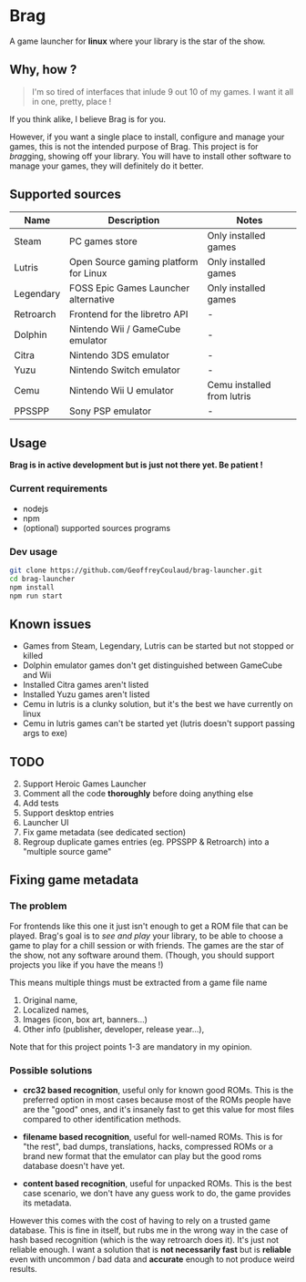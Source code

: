 # Brag
A game launcher for **linux** where your library is the star of the show.

## Why, how ?
> I'm so tired of interfaces that inlude 9 out 10 of my games. I want it all in one, pretty, place ! 

If you think alike, I believe Brag is for you. 

However, if you want a single place to install, configure and manage your games, this is not the intended purpose of Brag. This project is for *brag*ging, showing off your library. You will have to install other software to manage your games, they will definitely do it better.

## Supported sources
Name | Description | Notes
---- | ----------- | -----
Steam     | PC games store                                       | Only installed games
Lutris    | Open Source gaming platform for Linux                | Only installed games
Legendary | FOSS Epic Games Launcher alternative | Only installed games
Retroarch | Frontend for the libretro API                        | -
Dolphin   | Nintendo Wii / GameCube emulator                     | -
Citra     | Nintendo 3DS emulator                                | -
Yuzu      | Nintendo Switch emulator                             | -
Cemu      | Nintendo Wii U emulator                              | Cemu installed from lutris
PPSSPP    | Sony PSP emulator                                    | -

## Usage
**Brag is in active development but is just not there yet. Be patient !**

### Current requirements
* nodejs
* npm
* (optional) supported sources programs

### Dev usage
```sh
git clone https://github.com/GeoffreyCoulaud/brag-launcher.git
cd brag-launcher
npm install
npm run start
```

## Known issues
* Games from Steam, Legendary, Lutris can be started but not stopped or killed
* Dolphin emulator games don't get distinguished between GameCube and Wii
* Installed Citra games aren't listed
* Installed Yuzu games aren't listed
* Cemu in lutris is a clunky solution, but it's the best we have currently on linux
* Cemu in lutris games can't be started yet (lutris doesn't support passing args to exe)

## TODO
2. Support Heroic Games Launcher
3. Comment all the code **thoroughly** before doing anything else
4. Add tests 
5. Support desktop entries
6. Launcher UI
7. Fix game metadata (see dedicated section)
8. Regroup duplicate games entries (eg. PPSSPP & Retroarch) into a "multiple source game"

## Fixing game metadata
### The problem
For frontends like this one it just isn't enough to get a ROM file that can be played. Brag's goal is to *see and play* your library, to be able to choose a game to play for a chill session or with friends. The games are the star of the show, not any software around them. (Though, you should support projects you like if you have the means !)

This means multiple things must be extracted from a game file name
1. Original name,
2. Localized names,
3. Images (icon, box art, banners...)
4. Other info (publisher, developer, release year...),

Note that for this project points 1-3 are mandatory in my opinion.

### Possible solutions  
* __crc32 based recognition__, useful only for known good ROMs. 
This is the preferred option in most cases because most of the ROMs people have are the "good" ones, 
and it's insanely fast to get this value for most files compared to other identification methods.

* __filename based recognition__, useful for well-named ROMs. 
This is for "the rest", bad dumps, translations, hacks, compressed ROMs or a brand new format 
that the emulator can play but the good roms database doesn't have yet.

* __content based recognition__, useful for unpacked ROMs. 
This is the best case scenario, we don't have any guess work to do, the game provides its metadata.

However this comes with the cost of having to rely on a trusted game database. 
This is fine in itself, but rubs me in the wrong way in the case of hash based recognition (which is the way retroarch does it). 
It's just not reliable enough. I want a solution that is **not necessarily fast** but is **reliable** even with uncommon / bad data 
and **accurate** enough to not produce weird results. 